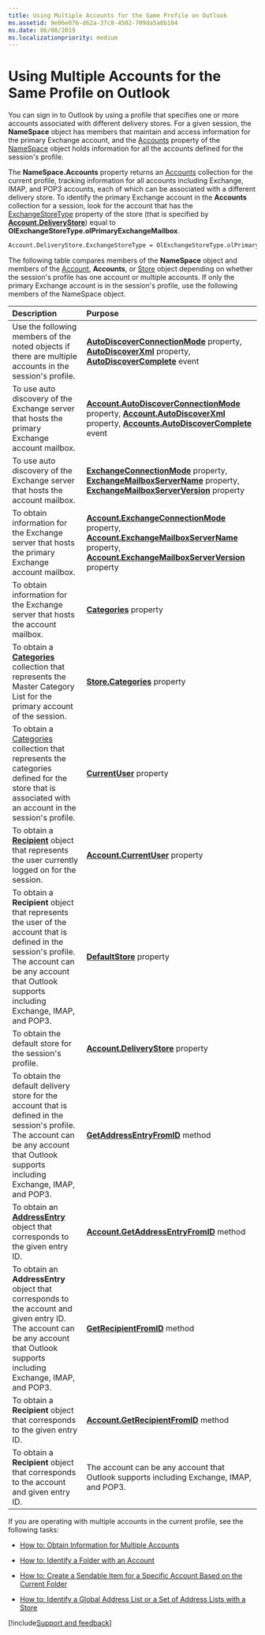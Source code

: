 ```yaml
---
title: Using Multiple Accounts for the Same Profile on Outlook
ms.assetid: 9e06e076-d62a-37c8-4502-709da5a0b104
ms.date: 06/08/2019
ms.localizationpriority: medium
---
```



# Using Multiple Accounts for the Same Profile on Outlook

You can sign in to Outlook by using a profile that specifies one or more accounts associated with different delivery stores. For a given session, the **NameSpace** object has members that maintain and access information for the primary Exchange account, and the [Accounts](../../../api/Outlook.NameSpace.Accounts.md) property of the [NameSpace](../../../api/Outlook.NameSpace.md) object holds information for all the accounts defined for the session's profile. 

The **NameSpace.Accounts** property returns an [Accounts](../../../api/Outlook.Accounts.md) collection for the current profile, tracking information for all accounts including Exchange, IMAP, and POP3 accounts, each of which can be associated with a different delivery store. To identify the primary Exchange account in the **Accounts** collection for a session, look for the account that has the [ExchangeStoreType](../../../api/Outlook.Store.ExchangeStoreType.md) property of the store (that is specified by **[Account.DeliveryStore](../../../api/Outlook.Account.DeliveryStore.md)**) equal to **OlExchangeStoreType.olPrimaryExchangeMailbox**.

```vb
Account.DeliveryStore.ExchangeStoreType = OlExchangeStoreType.olPrimaryExchangeMailbox
```

The following table compares members of the **NameSpace** object and members of the [Account](../../../api/Outlook.Account.md), **Accounts**, or [Store](../../../api/Outlook.Store.md) object depending on whether the session's profile has one account or multiple accounts. If only the primary Exchange account is in the session's profile, use the following members of the NameSpace object. 

|**Description**|**Purpose**|
|:-----|:-----|
|Use the following members of the noted objects if there are multiple accounts in the session's profile.|**[AutoDiscoverConnectionMode](../../../api/Outlook.NameSpace.AutoDiscoverConnectionMode.md)** property, **[AutoDiscoverXml](../../../api/Outlook.NameSpace.AutoDiscoverXml.md)** property, **[AutoDiscoverComplete](../../../api/Outlook.NameSpace.AutoDiscoverComplete.md)** event|
|To use auto discovery of the Exchange server that hosts the primary Exchange account mailbox.|**[Account.AutoDiscoverConnectionMode](../../../api/Outlook.Account.AutoDiscoverConnectionMode.md)** property, **[Account.AutoDiscoverXml](../../../api/Outlook.Account.AutoDiscoverXml.md)** property, **[Accounts.AutoDiscoverComplete](../../../api/Outlook.Accounts.AutoDiscoverComplete.md)** event|
|To use auto discovery of the Exchange server that hosts the account mailbox.|**[ExchangeConnectionMode](../../../api/Outlook.NameSpace.ExchangeConnectionMode.md)** property, **[ExchangeMailboxServerName](../../../api/Outlook.NameSpace.ExchangeMailboxServerName.md)** property, **[ExchangeMailboxServerVersion](../../../api/Outlook.NameSpace.ExchangeMailboxServerVersion.md)** property|
|To obtain information for the Exchange server that hosts the primary Exchange account mailbox.|**[Account.ExchangeConnectionMode](../../../api/Outlook.Account.ExchangeConnectionMode.md)** property, **[Account.ExchangeMailboxServerName](../../../api/Outlook.Account.ExchangeMailboxServerName.md)** property, **[Account.ExchangeMailboxServerVersion](../../../api/Outlook.Account.ExchangeMailboxServerVersion.md)** property
|To obtain information for the Exchange server that hosts the account mailbox.|**[Categories](../../../api/Outlook.NameSpace.Categories.md)** property|
|To obtain a **[Categories](../../../api/Outlook.Categories.md)** collection that represents the Master Category List for the primary account of the session.|**[Store.Categories](../../../api/Outlook.Store.Categories.md)** property|
|To obtain a [Categories](../../../api/Outlook.Categories.md) collection that represents the categories defined for the store that is associated with an account in the session's profile.|**[CurrentUser](../../../api/Outlook.NameSpace.CurrentUser.md)** property|
|To obtain a **[Recipient](../../../api/Outlook.Recipient.md)** object that represents the user currently logged on for the session.|**[Account.CurrentUser](../../../api/Outlook.Account.CurrentUser.md)** property|
|To obtain a **Recipient** object that represents the user of the account that is defined in the session's profile. The account can be any account that Outlook supports including Exchange, IMAP, and POP3.|**[DefaultStore](../../../api/Outlook.NameSpace.DefaultStore.md)** property|
|To obtain the default store for the session's profile.| **[Account.DeliveryStore](../../../api/Outlook.Account.DeliveryStore.md)** property|
|To obtain the default delivery store for the account that is defined in the session's profile. The account can be any account that Outlook supports including Exchange, IMAP, and POP3.|**[GetAddressEntryFromID](../../../api/Outlook.NameSpace.GetAddressEntryFromID.md)** method|
|To obtain an **[AddressEntry](../../../api/Outlook.AddressEntry.md)** object that corresponds to the given entry ID.|**[Account.GetAddressEntryFromID](../../../api/Outlook.Account.GetAddressEntryFromID.md)** method|
|To obtain an **AddressEntry** object that corresponds to the account and given entry ID. The account can be any account that Outlook supports including Exchange, IMAP, and POP3.|**[GetRecipientFromID](../../../api/Outlook.NameSpace.GetRecipientFromID.md)** method|
|To obtain a **Recipient** object that corresponds to the given entry ID.|**[Account.GetRecipientFromID](../../../api/Outlook.Account.GetRecipientFromID.md)** method|
|To obtain a **Recipient** object that corresponds to the account and given entry ID. |The account can be any account that Outlook supports including Exchange, IMAP, and POP3.|

If you are operating with multiple accounts in the current profile, see the following tasks:

- [How to: Obtain Information for Multiple Accounts](obtain-information-for-multiple-accounts.md)

- [How to: Identify a Folder with an Account](identify-a-folder-with-an-account.md)

- [How to: Create a Sendable Item for a Specific Account Based on the Current Folder](create-a-sendable-item-for-a-specific-account-based-on-the-current-folder-outloo.md)

- [How to: Identify a Global Address List or a Set of Address Lists with a Store](../Address-Book/identify-the-global-address-list-or-a-set-of-address-lists-with-a-store.md)

[!include[Support and feedback](~/includes/feedback-boilerplate.md)]
